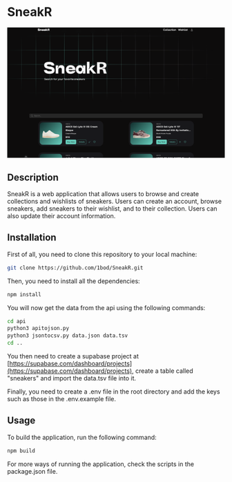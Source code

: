 # SneakR

![Preview of the website](docs/assets/Capture-2023-12-19-093701.png)

## Description

SneakR is a web application that allows users to browse and create collections and wishlists of sneakers. Users can create an account, browse sneakers, add sneakers to their wishlist, and to their collection. Users can also update their account information.

## Installation

First of all, you need to clone this repository to your local machine:

```bash
git clone https://github.com/1bod/SneakR.git
```

Then, you need to install all the dependencies:

```bash
npm install
```

You will now get the data from the api using the following commands:

```bash
cd api
python3 apitojson.py
python3 jsontocsv.py data.json data.tsv
cd ..
```

You then need to create a supabase project at [https://supabase.com/dashboard/projects](https://supabase.com/dashboard/projects), create a table called "sneakers" and import the data.tsv file into it.

Finally, you need to create a .env file in the root directory and add the keys such as those in the .env.example file.

## Usage

To build the application, run the following command:

```bash
npm build
```

For more ways of running the application, check the scripts in the package.json file.
